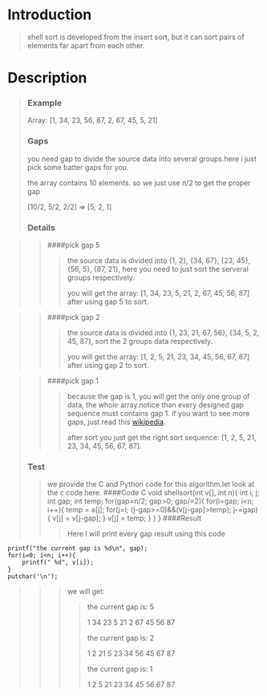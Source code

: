 # Introduction
	
>shell sort is developed from the insert sort, but it can sort pairs of elements far apart from each other.

# Description
	
>### Example
> Array:  [1, 34, 23, 56, 87, 2, 67, 45, 5, 21]
>### Gaps
> you need gap to divide the source data into several groups.here i just pick some batter gaps for you.
>
> the array contains 10 elements. so we just use n/2 to get the proper gap
>
> [10/2, 5/2, 2/2]  => [5, 2, 1]
>### Details
>

>> ####pick gap 5
>>> the source data is divided into {1, 2}, {34, 67}, {23, 45}, {56, 5}, {87, 21}, here you need to just sort the serveral groups respectively.
>>>
>>> you will get the array:    [1, 34, 23, 5, 21, 2, 67, 45, 56, 87] after using gap 5 to sort.

>> ####pick gap 2
>>> the source data is divided into {1, 23, 21, 67, 56}, {34, 5, 2, 45, 87}, sort the 2 groups data respectively. 
>>>
>>> you will get the array:    [1, 2, 5, 21, 23, 34, 45, 56, 67, 87] after using gap 2 to sort.

>> ####pick gap 1
>>> because the gap is 1, you will get the only one group of data, the whole array.notice than every designed gap sequence must contains gap 1.
if you want to see more gaps, just read this [wikipedia](https://en.wikipedia.org/wiki/Shellsort).
>>>
>>> after sort you just get the right sort sequence: [1, 2, 5, 21, 23, 34, 45, 56, 67, 87].
>### Test
>>  we provide the C and Python code for this algorithm.let look at the c code here.
>>####Code C
        void shellsort(int v[], int n){
            int i, j;
            int gap;
            int temp;
            for(gap=n/2; gap>0; gap/=2){
                for(i=gap; i<n; i++){
                    temp = a[j];
                    for(j=i; (j-gap>=0)&&(v[j-gap]>temp); j-=gap){
                        v[j] = v[j-gap];
                    }
                    v[j] = temp;
                }
            }
        }
>>####Result
>>> Here I will print every gap result using this code
>>>
    printf("the current gap is %d\n", gap);
    for(i=0; i<n; i++){
        printf(" %d", v[i]);
    }
    putchar('\n');
>>>
>>> we will get:
>>>> the current gap is: 5
>>>>
>>>>  1 34 23 5 21 2 67 45 56 87
>>>>
>>>> the current gap is: 2
>>>>
>>>>  1 2 21 5 23 34 56 45 67 87
>>>>
>>>> the current gap is: 1
>>>>
>>>> 1 2 5 21 23 34 45 56 67 87



  
	
